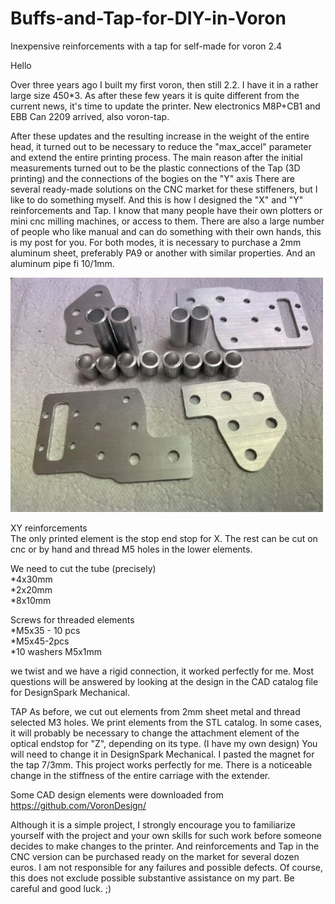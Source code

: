 # Buffs-and-Tap-for-DIY-in-Voron
Inexpensive reinforcements with a tap for self-made for voron 2.4

Hello

Over three years ago I built my first voron, then still 2.2. I have it in a rather large size 450*3. As after these few years it is quite different from the current news, it's time to update the printer. New electronics M8P+CB1 and EBB Can 2209 arrived, also voron-tap.

After these updates and the resulting increase in the weight of the entire head, it turned out to be necessary to reduce the "max_accel" parameter and extend the entire printing process.
The main reason after the initial measurements turned out to be the plastic connections of the Tap (3D printing) and the connections of the bogies on the "Y" axis
There are several ready-made solutions on the CNC market for these stiffeners, but I like to do something myself. And this is how I designed the "X" and "Y" reinforcements and Tap.
I know that many people have their own plotters or mini cnc milling machines, or access to them. There are also a large number of people who like manual and can do something with their own hands, this is my post for you. For both modes, it is necessary to purchase a 2mm aluminum sheet, preferably PA9 or another with similar properties. And an aluminum pipe fi 10/1mm.

![Image of Anycubic by Mario](https://github.com/mario73z/buffs-and-Tap-for-DIY-in-voron/blob/main/Jpg/20230516_125437371_iOS-m.jpg)

XY reinforcements<br/>
The only printed element is the stop end stop for X. The rest can be cut on cnc or by hand and thread M5 holes in the lower elements.

We need to cut the tube (precisely) <br/>
*4x30mm <br/>
*2x20mm <br/>
*8x10mm <br/>

Screws for threaded elements <br/>
*M5x35 - 10 pcs <br/>
*M5x45-2pcs <br/>
*10 washers M5x1mm <br/>

we twist and we have a rigid connection, it worked perfectly for me.
  Most questions will be answered by looking at the design in the CAD catalog file for DesignSpark Mechanical.<br/>

TAP
As before, we cut out elements from 2mm sheet metal and thread selected M3 holes. We print elements from the STL catalog. In some cases, it will probably be necessary to change the attachment element of the optical endstop for "Z", depending on its type. (I have my own design) You will need to change it in DesignSpark Mechanical.
I pasted the magnet for the tap 7/3mm.
This project works perfectly for me. There is a noticeable change in the stiffness of the entire carriage with the extender.

Some CAD design elements were downloaded from https://github.com/VoronDesign/

Although it is a simple project, I strongly encourage you to familiarize yourself with the project and your own skills for such work before someone decides to make changes to the printer. And reinforcements and Tap in the CNC version can be purchased ready on the market for several dozen euros. I am not responsible for any failures and possible defects. Of course, this does not exclude possible substantive assistance on my part. Be careful and good luck. ;)
